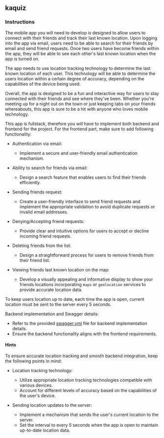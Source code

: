## kaquiz

### Instructions

The mobile app you will need to develop is designed to allow users to connect with their friends and track their last known location. Upon logging into the app via email, users need to be able to search for their friends by email and send friend requests. Once two users have become friends within the app, they will be able to see each other's last known location when the app is turned on.

The app needs to use location tracking technology to determine the last known location of each user. This technology will be able to determine the users location within a certain degree of accuracy, depending on the capabilities of the device being used.

Overall, the app is designed to be a fun and interactive way for users to stay connected with their friends and see where they've been. Whether you're meeting up for a night out on the town or just keeping tabs on your friends whereabouts, this app is sure to be a hit with anyone who loves mobile technology.

This app is fullstack, therefore you will have to implement both backend and frontend for the project. For the frontend part, make sure to add following functionality:

- Authentication via email:

  - Implement a secure and user-friendly email authentication mechanism.

- Ability to search for friends via email:

  - Design a search feature that enables users to find their friends efficiently.

- Sending friends request:

  - Create a user-friendly interface to send friend requests and implement the appropriate validation to avoid duplicate requests or invalid email addresses.

- Denying/Accepting friend requests:

  - Provide clear and intuitive options for users to accept or decline incoming friend requests.

- Deleting friends from the list:

  - Design a straightforward process for users to remove friends from their friend list.

- Viewing friends last known location on the map:

  - Develop a visually appealing and informative display to show your friends locations incorporating `maps` or `geolocation` services to provide accurate location data.

To keep users location up to date, each time the app is open, current location must be sent to the server every 5 seconds.

Backend implementation and Swagger details:

- Refer to the provided [swagger.yml](swagger.yml) file for backend implementation details.
- Ensure the backend functionality aligns with the frontend requirements.

#### Hints

To ensure accurate location tracking and smooth backend integration, keep the following points in mind:

- Location tracking technology:

  - Utilize appropriate location tracking technologies compatible with various devices.
  - Account for different levels of accuracy based on the capabilities of the user's device.

- Sending location updates to the server:

  - Implement a mechanism that sends the user's current location to the server.
  - Set the interval to every 5 seconds when the app is open to maintain up-to-date location data.
